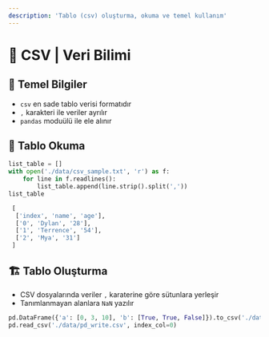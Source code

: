 ```yaml
---
description: 'Tablo (csv) oluşturma, okuma ve temel kullanım'
---
```


# 📅 CSV \| Veri Bilimi

## 🧱 Temel Bilgiler

* `csv` en sade tablo verisi formatıdır
* `,` karakteri ile veriler ayrılır
* `pandas` moduülü ile ele alınır

## 👀 Tablo Okuma

```python
list_table = []
with open('./data/csv_sample.txt', 'r') as f:
    for line in f.readlines():
        list_table.append(line.strip().split(','))
list_table
```

```python
 [
  ['index', 'name', 'age'],
  ['0', 'Dylan', '28'],
  ['1', 'Terrence', '54'],
  ['2', 'Mya', '31']
 ]
```

## 🏗️ Tablo Oluşturma

* CSV dosyalarında veriler `,` karaterine göre sütunlara yerleşir
* Tanımlanmayan alanlara `NaN` yazılır

```python
pd.DataFrame({'a': [0, 3, 10], 'b': [True, True, False]}).to_csv('./data/pd_write.csv')
pd.read_csv('./data/pd_write.csv', index_col=0)
```

